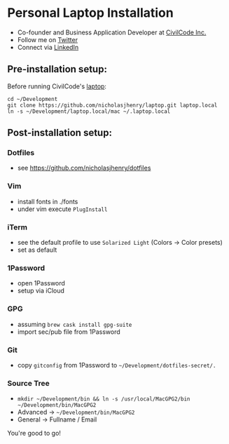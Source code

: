 # Personal Laptop Installation

- Co-founder and Business Application Developer at [CivilCode Inc.](http://www.civilcode.io)
- Follow me on [Twitter](http://www.twitter.com/nicholasjhenry)
- Connect via [LinkedIn](http://ca.linkedin.com/in/nicholasjhenry)

## Pre-installation setup:

Before running CivilCode's [laptop](https://github.com/civilcode/laptop):

    cd ~/Development
    git clone https://github.com/nicholasjhenry/laptop.git laptop.local
    ln -s ~/Development/laptop.local/mac ~/.laptop.local

## Post-installation setup:

### Dotfiles

- see https://github.com/nicholasjhenry/dotfiles

### Vim

- install fonts in ./fonts
- under vim execute `PlugInstall`

### iTerm

- see the default profile to use `Solarized Light` (Colors -> Color presets)
- set as default

### 1Password

- open 1Password
- setup via iCloud

### GPG

- assuming `brew cask install gpg-suite`
- import sec/pub file from 1Password

### Git

- copy `gitconfig` from 1Password to `~/Development/dotfiles-secret/.`

### Source Tree

- `mkdir ~/Development/bin && ln -s /usr/local/MacGPG2/bin ~/Development/bin/MacGPG2`
- Advanced -> `~/Development/bin/MacGPG2`
- General -> Fullname / Email

You're good to go!
